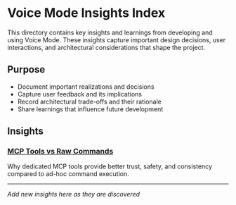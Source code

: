 # Voice Mode Insights Index

This directory contains key insights and learnings from developing and using Voice Mode. These insights capture important design decisions, user interactions, and architectural considerations that shape the project.

## Purpose
- Document important realizations and decisions
- Capture user feedback and its implications  
- Record architectural trade-offs and their rationale
- Share learnings that influence future development

## Insights

### [MCP Tools vs Raw Commands](insights/mcp-tools-vs-commands.md)
Why dedicated MCP tools provide better trust, safety, and consistency compared to ad-hoc command execution.

---

*Add new insights here as they are discovered*